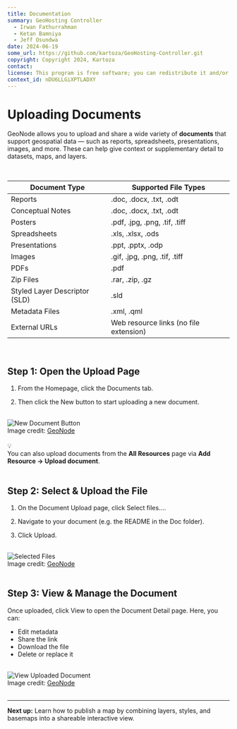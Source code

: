 ```yaml
---
title: Documentation
summary: GeoHosting Controller
  - Irwan Fathurrahman
  - Ketan Bamniya
  - Jeff Osundwa
date: 2024-06-19
some_url: https://github.com/kartoza/GeoHosting-Controller.git
copyright: Copyright 2024, Kartoza
contact:
license: This program is free software; you can redistribute it and/or modify it under the terms of the GNU Affero General Public License as published by the Free Software Foundation; either version 3 of the License, or (at your option) any later version.
context_id: nDU6LLGiXPTLADXY
---
```


# Uploading Documents

GeoNode allows you to upload and share a wide variety of **documents** that support geospatial data — such as reports, spreadsheets, presentations, images, and more. These can help give context or supplementary detail to datasets, maps, and layers.

<br>

<table class="my-table-style">
  <thead>
    <tr>
      <th>Document Type</th>
      <th>Supported File Types</th>
    </tr>
  </thead>
  <tbody>
    <tr>
      <td>Reports</td>
      <td>.doc, .docx, .txt, .odt</td>
    </tr>
    <tr>
      <td>Conceptual Notes</td>
      <td>.doc, .docx, .txt, .odt</td>
    </tr>
    <tr>
      <td>Posters</td>
      <td>.pdf, .jpg, .png, .tif, .tiff</td>
    </tr>
    <tr>
      <td>Spreadsheets</td>
      <td>.xls, .xlsx, .ods</td>
    </tr>
    <tr>
      <td>Presentations</td>
      <td>.ppt, .pptx, .odp</td>
    </tr>
    <tr>
      <td>Images</td>
      <td>.gif, .jpg, .png, .tif, .tiff</td>
    </tr>
    <tr>
      <td>PDFs</td>
      <td>.pdf</td>
    </tr>
    <tr>
      <td>Zip Files</td>
      <td>.rar, .zip, .gz</td>
    </tr>
    <tr>
      <td>Styled Layer Descriptor (SLD)</td>
      <td>.sld</td>
    </tr>
    <tr>
      <td>Metadata Files</td>
      <td>.xml, .qml</td>
    </tr>
    <tr>
      <td>External URLs</td>
      <td>Web resource links (no file extension)</td>
    </tr>
  </tbody>
</table>

<br>

## Step 1: Open the Upload Page

1. From the <span class="ui-page-label">Homepage</span>, click the <span class="ui-generic-label">Documents</span> tab.

2. Then click the <span class="ui-generic-label">New</span> button to start uploading a new document.

<br>

<div class="image-with-caption">
  <img src="../../img/geonode-img-18.png" alt="New Document Button">
  <div class="caption">
    Image credit: <a href="https://geonode.org/" target="_blank">GeoNode</a>
  </div>
</div>

<br>

<div class="alert alert-hint">
  <div class="alert-icon">💡</div>
  <div class="alert-text">
    You can also upload documents from the <strong>All Resources</strong> page via <strong>Add Resource → Upload document</strong>.
  </div>
</div>

<br>

## Step 2: Select & Upload the File

1. On the <span class="ui-page-label">Document Upload</span> page, click <span class="ui-generic-label">Select files...</span>.

2. Navigate to your document (e.g. the <span class="ui-filename">README</span> in the <span class="ui-filename">Doc</span> folder).

3. Click <span class="ui-generic-label">Upload</span>.

<br>

<div class="image-with-caption">
  <img src="../../img/geonode-img-19.png" alt="Selected Files">
  <div class="caption">
    Image credit: <a href="https://geonode.org/" target="_blank">GeoNode</a>
  </div>
</div>

<br>

## Step 3: View & Manage the Document

Once uploaded, click <span class="ui-generic-label">View</span> to open the <span class="ui-page-label">Document Detail</span> page. Here, you can:

- Edit metadata
- Share the link
- Download the file
- Delete or replace it

<br>

<div class="image-with-caption">
  <img src="../../img/geonode-img-20.png" alt="View Uploaded Document">
  <div class="caption">
    Image credit: <a href="https://geonode.org/" target="_blank">GeoNode</a>
  </div>
</div>

<br>

---

**Next up:** Learn how to publish a map by combining layers, styles, and basemaps into a shareable interactive view.

<br>
